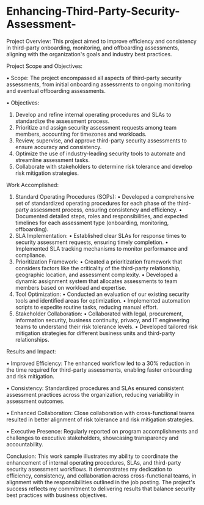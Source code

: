 # Enhancing-Third-Party-Security-Assessment-
Project Overview:
This project aimed to improve efficiency and consistency in third-party onboarding, monitoring, and offboarding assessments, aligning with the organization's goals and industry best practices.

Project Scope and Objectives:

•	Scope: The project encompassed all aspects of third-party security assessments, from initial onboarding assessments to ongoing monitoring and eventual offboarding assessments.

•	Objectives:
1.	Develop and refine internal operating procedures and SLAs to standardize the assessment process.
2.	Prioritize and assign security assessment requests among team members, accounting for timezones and workloads.
3.	Review, supervise, and approve third-party security assessments to ensure accuracy and consistency.
4.	Optimize the use of industry-leading security tools to automate and streamline assessment tasks.
5.	Collaborate with stakeholders to determine risk tolerance and develop risk mitigation strategies.

Work Accomplished:
1.	Standard Operating Procedures (SOPs):
•	Developed a comprehensive set of standardized operating procedures for each phase of the third-party assessment process, ensuring consistency and efficiency.
•	Documented detailed steps, roles and responsibilities, and expected timelines for each assessment type (onboarding, monitoring, offboarding).
2.	SLA Implementation:
•	Established clear SLAs for response times to security assessment requests, ensuring timely completion.
•	Implemented SLA tracking mechanisms to monitor performance and compliance.
3.	Prioritization Framework:
•	Created a prioritization framework that considers factors like the criticality of the third-party relationship, geographic location, and assessment complexity.
•	Developed a dynamic assignment system that allocates assessments to team members based on workload and expertise.
4.	Tool Optimization:
•	Conducted an evaluation of our existing security tools and identified areas for optimization.
•	Implemented automation scripts to expedite routine tasks, reducing manual effort.
5.	Stakeholder Collaboration:
•	Collaborated with legal, procurement, information security, business continuity, privacy, and IT engineering teams to understand their risk tolerance levels.
•	Developed tailored risk mitigation strategies for different business units and third-party relationships.

Results and Impact:

•	Improved Efficiency: The enhanced workflow led to a 30% reduction in the time required for third-party assessments, enabling faster onboarding and risk mitigation.

• Consistency: Standardized procedures and SLAs ensured consistent assessment practices across the organization, reducing variability in assessment outcomes.

•	Enhanced Collaboration: Close collaboration with cross-functional teams resulted in better alignment of risk tolerance and risk mitigation strategies.

•	Executive Presence: Regularly reported on program accomplishments and challenges to executive stakeholders, showcasing transparency and accountability.

Conclusion:
This work sample illustrates my ability to coordinate the enhancement of internal operating procedures, SLAs, and third-party security assessment workflows. It demonstrates my dedication to efficiency, consistency, and collaboration across cross-functional teams, in alignment with the responsibilities outlined in the job posting. The project's success reflects my commitment to delivering results that balance security best practices with business objectives.


